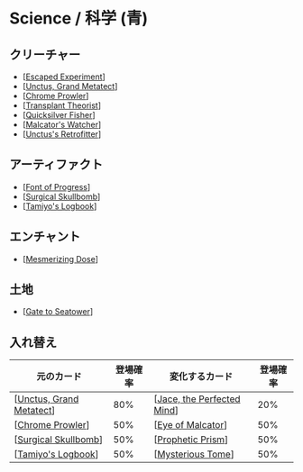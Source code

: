 # Science / 科学 (青)

## クリーチャー

* [[Escaped Experiment]]
* [[Unctus, Grand Metatect]]
* [[Chrome Prowler]]
* [[Transplant Theorist]]
* [[Quicksilver Fisher]]
* [[Malcator's Watcher]]
* [[Unctus's Retrofitter]]

## アーティファクト

* [[Font of Progress]]
* [[Surgical Skullbomb]]
* [[Tamiyo's Logbook]]

## エンチャント

* [[Mesmerizing Dose]]

## 土地

* [[Gate to Seatower]]

## 入れ替え

| 元のカード                 | 登場確率 | 変化するカード               | 登場確率 |
| -------------------------- | -------- | ---------------------------- | -------- |
| [[Unctus, Grand Metatect]] | 80%      | [[Jace, the Perfected Mind]] | 20%      |
| [[Chrome Prowler]]         | 50%      | [[Eye of Malcator]]          | 50%      |
| [[Surgical Skullbomb]]     | 50%      | [[Prophetic Prism]]          | 50%      |
| [[Tamiyo's Logbook]]       | 50%      | [[Mysterious Tome]]          | 50%      |


[//begin]: # "Autogenerated link references for markdown compatibility"
[Escaped Experiment]: <../../Cards/Creatures/Escaped Experiment.md> "Escaped Experiment / 逃亡した実験体 (1)(青) 2/1"
[Unctus, Grand Metatect]: <../../Cards/Creatures/Unctus%2C Grand Metatect.md> "Unctus, Grand Metatect / 大変成家、アンクタス (1)(青)(青) 2/4"
[Chrome Prowler]: <../../Cards/Creatures/Chrome Prowler.md> "Chrome Prowler / 金属のうろつくもの (2)(青) 3/2"
[Transplant Theorist]: <../../Cards/Creatures/Transplant Theorist.md> "Transplant Theorist / 移植の理論家 (3)(青) 2/4"
[Quicksilver Fisher]: <../../Cards/Creatures/Quicksilver Fisher.md> "Quicksilver Fisher / 水銀の魚捕り (3)(青)(青) 4/3"
[Malcator's Watcher]: <../../Cards/Creatures/Malcator's Watcher.md> "Malcator's Watcher / マルカトールの監視者 (1)(青) 1/1"
[Unctus's Retrofitter]: <../../Cards/Creatures/Unctus's Retrofitter.md> "Unctus's Retrofitter / アンクタスの改良者 (2)(青) 2/3"
[Font of Progress]: <../../Cards/Artifacts/Font of Progress.md> "Font of Progress / 発展の源 (青)"
[Surgical Skullbomb]: <../../Cards/Artifacts/Surgical Skullbomb.md> "Surgical Skullbomb / 外科の頭蓋爆弾 (1)"
[Tamiyo's Logbook]: <../../Cards/Artifacts/Tamiyo's Logbook.md> "Tamiyo's Logbook / タミヨウの記録 (2)(青)"
[Mesmerizing Dose]: <../../Cards/Enchantments/Mesmerizing Dose.md> "Mesmerizing Dose / 眩惑の妙薬 (1)(青)(青)"
[Gate to Seatower]: <../../Cards/Lands/Gate to Seatower.md> "Gate to Seatower / シータワー地区への門"
[Jace, the Perfected Mind]: <../../Cards/Plainswalker/Jace%2C the Perfected Mind.md> "Jace, the Perfected Mind / 完成化した精神、ジェイス (2)(青)(Φ青) 5"
[Eye of Malcator]: <../../Cards/Artifacts/Eye of Malcator.md> "Eye of Malcator / マルカトールの眼 (2)(青)"
[Prophetic Prism]: <../../Cards/Artifacts/Prophetic Prism.md> "Prophetic Prism / 予言のプリズム (2)"
[Mysterious Tome]: <../../Cards/Artifacts/Mysterious Tome.md> "Mysterious Tome / 不思議な秘本 (2)(青)"
[//end]: # "Autogenerated link references"
